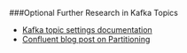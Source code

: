 ###Optional Further Research in Kafka Topics

* [Kafka topic settings documentation](https://kafka.apache.org/documentation.html#topicconfigs)
* [Confluent blog post on Partitioning](https://www.confluent.io/blog/how-choose-number-topics-partitions-kafka-cluster)
